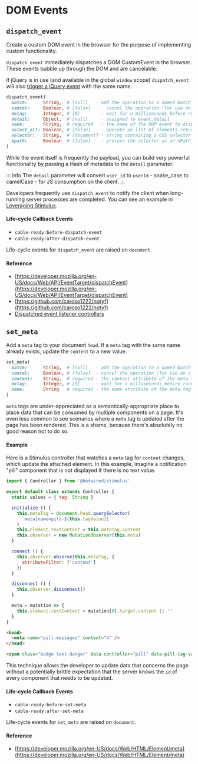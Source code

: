 # DOM Events

## `dispatch_event`

Create a custom DOM event in the browser for the purpose of implementing custom functionality.

`dispatch_event` immediately dispatches a DOM CustomEvent in the browser. These events bubble up through the DOM and are cancelable.

If jQuery is in use (and available in the global `window` scope) `dispatch_event` will also [trigger a jQuery event](https://api.jquery.com/trigger/) with the same name.

```ruby
dispatch_event(
  batch:      String,  # [null]   - add the operation to a named batch
  cancel:     Boolean, # [false]    - cancel the operation (for use on client)
  delay:      Integer, # [0]        - wait for n milliseconds before running
  detail:     Object,  # [null]     - assigned to event.detail
  name:       String,  # required   - the name of the DOM event to dispatch (can be custom)
  select_all: Boolean, # [false]    - operate on list of elements returned from selector
  selector:   String,  # [document] - string containing a CSS selector or XPath expression
  xpath:      Boolean  # [false]    - process the selector as an XPath expression
)
```

While the event itself is frequently the payload, you can build very powerful functionality by passing a Hash of metadata to the `detail` parameter.

::: info
The `detail` parameter will convert `user_id` to `userId` - snake_case to camelCase - for JS consumption on the client.
:::

Developers frequently use `dispatch_event` to notify the client when long-running server  processes are completed. You can see an example in [Leveraging Stimulus](/guide/leveraging-stimulus.md#event-listener-controllers).

#### Life-cycle Callback Events

* `cable-ready:before-dispatch-event`
* `cable-ready:after-dispatch-event`

Life-cycle events for `dispatch_event` are raised on `document`.

#### Reference

* [https://developer.mozilla.org/en-US/docs/Web/API/EventTarget/dispatchEvent](https://developer.mozilla.org/en-US/docs/Web/API/EventTarget/dispatchEvent)
* [https://github.com/caroso1222/notyf](https://github.com/caroso1222/notyf)
* [Dispatched event listener controllers](/guide/leveraging-stimulus.md#event-listener-controllers)

## `set_meta`

Add a `meta` tag to your document `head`. If a `meta` tag with the same name already exists, update the `content` to a new value.

```ruby
set_meta(
  batch:      String,  # [null]   - add the operation to a named batch
  cancel:     Boolean, # [false]  - cancel the operation (for use on client)
  content:    String,  # required - the content attribute of the meta tag
  delay:      Integer, # [0]      - wait for n milliseconds before running
  name:       String   # required - the name attribute of the meta tag
)
```

`meta` tags are under-appreciated as a semantically-appropriate place to place data that can be consumed by multiple components on a page. It's even less common to see scenarios where a `meta` tag is updated after the page has been rendered. This is a shame, because there's absolutely no good reason not to do so.

#### Example

Here is a Stimulus controller that watches a `meta` tag for `content` changes, which update the attached element. In this example, imagine a notification "pill" component that is not displayed if there is no text value.

```javascript
import { Controller } from '@hotwired/stimulus'

export default class extends Controller {
  static values = { tag: String }

  initialize () {
    this.metaTag = document.head.querySelector(
      `meta[name=pill-${this.tagValue}]`
    )
    this.element.textContent = this.metaTag.content
    this.observer = new MutationObserver(this.meta)
  }

  connect () {
    this.observer.observe(this.metaTag, {
      attributeFilter: ['content']
    })
  }

  disconnect () {
    this.observer.disconnect()
  }

  meta = mutation => {
    this.element.textContent = mutation[0].target.content || ''
  }
}
```

```html
<head>
  <meta name="pill-messages" content="4" />
</head>

<span class="badge text-danger" data-controller="pill" data-pill-tag-value="messages"></span>
```

This technique allows the developer to update data that concerns the page without a potentially brittle expectation that the server knows the `id` of every component that needs to be updated.

#### Life-cycle Callback Events

* `cable-ready:before-set-meta`
* `cable-ready:after-set-meta`

Life-cycle events for `set_meta` are raised on `document`.

#### Reference

* [https://developer.mozilla.org/en-US/docs/Web/HTML/Element/meta](https://developer.mozilla.org/en-US/docs/Web/HTML/Element/meta)
